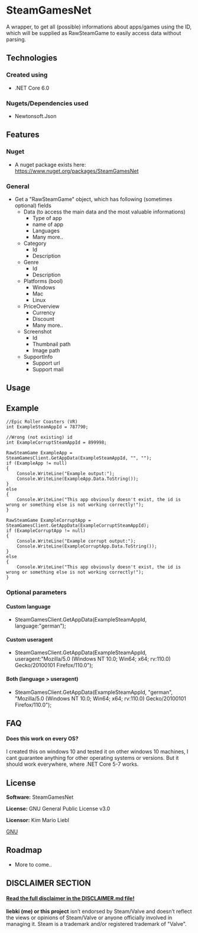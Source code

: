 # SteamGamesNet
A wrapper, to get all (possible) informations about apps/games using the ID, which will be supplied as RawSteamGame to easily access data without parsing.

## Technologies

### Created using
- .NET Core 6.0

### Nugets/Dependencies used
- Newtonsoft.Json

## Features

### Nuget
- A nuget package exists here: https://www.nuget.org/packages/SteamGamesNet

### General
- Get a "RawSteamGame" object, which has following (sometimes optional) fields
	- Data (to access the main data and the most valuable informations)
		- Type of app
		- name of app
		- Languages
		- Many more..
	- Category
		- Id
		- Description
	- Genre
		- Id
		- Description
	- Platforms (bool)
		- Windows
		- Mac
		- Linux
	- PriceOverview
		- Currency
		- Discount
		- Many more..
	- Screenshot
		- Id
		- Thumbnail path
		- Image path
	- SupportInfo
		- Support url
		- Support mail

## Usage

## Example

```
//Epic Roller Coasters (VR)
int ExampleSteamAppId = 787790;

//Wrong (not existing) id
int ExampleCorruptSteamAppId = 899998;

RawSteamGame ExampleApp = SteamGamesClient.GetAppData(ExampleSteamAppId, "", "");
if (ExampleApp != null)
{
	Console.WriteLine("Example output:");
	Console.WriteLine(ExampleApp.Data.ToString());
}
else
{
	Console.WriteLine("This app obviously doesn't exist, the id is wrong or something else is not working correctly!");
}

RawSteamGame ExampleCorruptApp = SteamGamesClient.GetAppData(ExampleCorruptSteamAppId);
if (ExampleCorruptApp != null)
{
	Console.WriteLine("Example corrupt output:");
	Console.WriteLine(ExampleCorruptApp.Data.ToString());
}
else
{
	Console.WriteLine("This app obviously doesn't exist, the id is wrong or something else is not working correctly!");
}
```

### Optional parameters

#### Custom language
- SteamGamesClient.GetAppData(ExampleSteamAppId, language:"german");

#### Custom useragent
- SteamGamesClient.GetAppData(ExampleSteamAppId, useragent:"Mozilla/5.0 (Windows NT 10.0; Win64; x64; rv:110.0) Gecko/20100101 Firefox/110.0");

#### Both (language > useragent)
- SteamGamesClient.GetAppData(ExampleSteamAppId, "german", "Mozilla/5.0 (Windows NT 10.0; Win64; x64; rv:110.0) Gecko/20100101 Firefox/110.0");

## FAQ

#### Does this work on every OS?

I created this on windows 10 and tested it on other windows 10 machines, I cant guarantee anything for other operating systems or versions. But it should work everywhere, where .NET Core 5-7 works.

## License

**Software:** SteamGamesNet

**License:** GNU General Public License v3.0

**Licensor:** Kim Mario Liebl

[GNU](https://choosealicense.com/licenses/gpl-3.0/)

## Roadmap

- More to come..

## DISCLAIMER SECTION

#### [Read the full disclaimer in the DISCLAIMER.md file!](https://github.com/liebki/SteamGamesNet/blob/master/DISCLAIMER.md)

**liebki (me) or this project** isn’t endorsed by Steam/Valve and doesn’t reflect the 
views or opinions of Steam/Valve or anyone officially involved in managing it.
Steam is a trademark and/or registered trademark of "Valve".